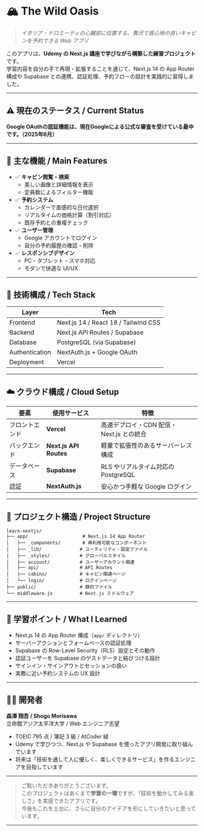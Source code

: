 # 🏔️ The Wild Oasis

> _イタリア・ドロミーティの心臓部に位置する、贅沢で居心地の良いキャビンを予約できる Web アプリ_

このアプリは、**Udemy の Next.js 講座で学びながら構築した練習プロジェクト**です。  
学習内容を自分の手で再現・拡張することを通じて、Next.js 14 の App Router 構成や Supabase との連携、認証処理、予約フローの設計を実践的に習得しました。

---

## ⚠️ 現在のステータス / Current Status

**Google OAuthの認証機能は、現在Googleによる公式な審査を受けている最中です。（2025年6月）**

---

## 🔧 主な機能 / Main Features

- ✅ **キャビン閲覧・検索**
  - 美しい画像と詳細情報を表示
  - 定員数によるフィルター機能
- ✅ **予約システム**
  - カレンダーで直感的な日付選択
  - リアルタイムの価格計算（割引対応）
  - 既存予約との重複チェック
- ✅ **ユーザー管理**
  - Google アカウントでログイン
  - 自分の予約履歴の確認・削除
- ✅ **レスポンシブデザイン**
  - PC・タブレット・スマホ対応
  - モダンで快適な UI/UX

---

## 🧠 技術構成 / Tech Stack

| Layer          | Tech                                 |
| -------------- | ------------------------------------ |
| Frontend       | Next.js 14 / React 18 / Tailwind CSS |
| Backend        | Next.js API Routes / Supabase        |
| Database       | PostgreSQL (via Supabase)            |
| Authentication | NextAuth.js + Google OAuth           |
| Deployment     | Vercel                               |

---

## ☁️ クラウド構成 / Cloud Setup

| 要素           | 使用サービス           | 特徴                                     |
| -------------- | ---------------------- | ---------------------------------------- |
| フロントエンド | **Vercel**             | 高速デプロイ・CDN 配信・Next.js との統合 |
| バックエンド   | **Next.js API Routes** | 軽量で拡張性のあるサーバーレス構成       |
| データベース   | **Supabase**           | RLS やリアルタイム対応の PostgreSQL      |
| 認証           | **NextAuth.js**        | 安心かつ手軽な Google ログイン           |

---

## 📁 プロジェクト構造 / Project Structure

```
learn-nextjs/
├── app/                    # Next.js 14 App Router
│   ├── _components/        # 再利用可能なコンポーネント
│   ├── _lib/              # ユーティリティ・設定ファイル
│   ├── _styles/           # グローバルスタイル
│   ├── account/           # ユーザーアカウント関連
│   ├── api/               # API Routes
│   ├── cabins/            # キャビン関連ページ
│   └── login/             # ログインページ
├── public/                # 静的ファイル
└── middleware.js          # Next.js ミドルウェア
```

---

## 🧪 学習ポイント / What I Learned

- Next.js 14 の App Router 構成（`app/` ディレクトリ）
- サーバーアクションとフォームベースの認証処理
- Supabase の Row-Level Security（RLS）設定とその動作
- 認証ユーザーを Supabase のゲストデータと結びつける設計
- サインイン・サインアウトとセッションの扱い
- 実務に近い予約システムの UX 設計

---

## 🙋‍♂️ 開発者

**森澤 翔吾 / Shogo Morisawa**  
立命館アジア太平洋大学 / Web エンジニア志望

- TOEIC 795 点 / 簿記 3 級 / AtCoder 緑
- Udemy で学びつつ、Next.js や Supabase を使ったアプリ開発に取り組んでいます
- 将来は「技術を通して人に優しく、楽しくできるサービス」を作るエンジニアを目指しています

---

> ご覧いただきありがとうございます。  
> このプロジェクトはあくまで**学習の一環**ですが、「技術を動かしてみる楽しさ」を実感できたアプリです。  
> 今後もこれを土台に、さらに自分のアイデアを形にしていきたいと思っています。

---

